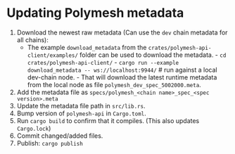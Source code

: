 # Updating Polymesh metadata

1. Download the newest raw metadata (Can use the `dev` chain metadata for all chains):
    * The example `download_metadata` from the `crates/polymesh-api-client/examples/` folder can be used to download the metadata.
		    - `cd crates/polymesh-api-client/`
				-	`cargo run --example download_metadata -- ws://localhost:9944/` # run against a local dev-chain node.
				-	That will download the latest runtime metadata from the local node as file `polymesh_dev_spec_5002000.meta`.
2. Add the metadata file as `specs/polymesh_<chain name>_spec_<spec version>.meta`
3. Update the metadata file path in `src/lib.rs`.
4. Bump version of `polymesh-api` in `Cargo.toml`.
5. Run `cargo build` to confirm that it compiles.  (This also updates `Cargo.lock`)
6. Commit changed/added files.
7. Publish: `cargo publish`
